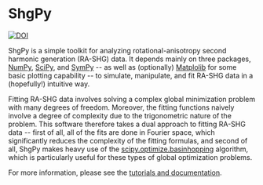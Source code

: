 # ShgPy
[![DOI](https://zenodo.org/badge/267391726.svg)](https://zenodo.org/badge/latestdoi/267391726)

ShgPy is a simple toolkit for analyzing rotational-anisotropy second harmonic generation (RA-SHG) data. It depends mainly on three packages, [NumPy](https://numpy.org/), [SciPy](https://www.scipy.org/), and [SymPy](https://www.sympy.org/en/index.html) -- as well as (optionally) [Matplolib](https://matplotlib.org/) for some basic plotting capability -- to simulate, manipulate, and fit RA-SHG data in a (hopefully!) intuitive way.

Fitting RA-SHG data involves solving a complex global minimization problem with many degrees of freedom. Moreover, the fitting functions naively involve a degree of complexity due to the trigonometric nature of the problem. This software therefore takes a dual approach to fitting RA-SHG data -- first of all, all of the fits are done in Fourier space, which significantly reduces the complexity of the fitting formulas, and second of all, ShgPy makes heavy use of the [scipy.optimize.basinhopping](https://docs.scipy.org/doc/scipy/reference/generated/scipy.optimize.basinhopping.html) algorithm, which is particularly useful for these types of global optimization problems.

For more information, please see the [tutorials and documentation](https://bfichera.github.io/shgpy/).
